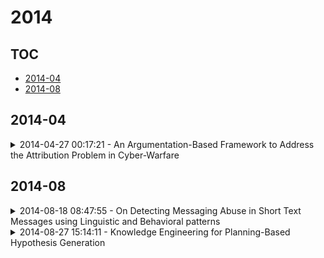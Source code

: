 # 2014

## TOC

- [2014-04](#2014-04)
- [2014-08](#2014-08)

## 2014-04

<details>

<summary>2014-04-27 00:17:21 - An Argumentation-Based Framework to Address the Attribution Problem in Cyber-Warfare</summary>

- *Paulo Shakarian, Gerardo I. Simari, Geoffrey Moores, Simon Parsons, Marcelo A. Falappa*

- `1404.6699v1` - [abs](http://arxiv.org/abs/1404.6699v1) - [pdf](http://arxiv.org/pdf/1404.6699v1)

> Attributing a cyber-operation through the use of multiple pieces of technical evidence (i.e., malware reverse-engineering and source tracking) and conventional intelligence sources (i.e., human or signals intelligence) is a difficult problem not only due to the effort required to obtain evidence, but the ease with which an adversary can plant false evidence. In this paper, we introduce a formal reasoning system called the InCA (Intelligent Cyber Attribution) framework that is designed to aid an analyst in the attribution of a cyber-operation even when the available information is conflicting and/or uncertain. Our approach combines argumentation-based reasoning, logic programming, and probabilistic models to not only attribute an operation but also explain to the analyst why the system reaches its conclusions.

</details>


## 2014-08

<details>

<summary>2014-08-18 08:47:55 - On Detecting Messaging Abuse in Short Text Messages using Linguistic and Behavioral patterns</summary>

- *Alejandro Mosquera, Lamine Aouad, Slawomir Grzonkowski, Dylan Morss*

- `1408.3934v1` - [abs](http://arxiv.org/abs/1408.3934v1) - [pdf](http://arxiv.org/pdf/1408.3934v1)

> The use of short text messages in social media and instant messaging has become a popular communication channel during the last years. This rising popularity has caused an increment in messaging threats such as spam, phishing or malware as well as other threats. The processing of these short text message threats could pose additional challenges such as the presence of lexical variants, SMS-like contractions or advanced obfuscations which can degrade the performance of traditional filtering solutions. By using a real-world SMS data set from a large telecommunications operator from the US and a social media corpus, in this paper we analyze the effectiveness of machine learning filters based on linguistic and behavioral patterns in order to detect short text spam and abusive users in the network. We have also explored different ways to deal with short text message challenges such as tokenization and entity detection by using text normalization and substring clustering techniques. The obtained results show the validity of the proposed solution by enhancing baseline approaches.

</details>

<details>

<summary>2014-08-27 15:14:11 - Knowledge Engineering for Planning-Based Hypothesis Generation</summary>

- *Shirin Sohrabi, Octavian Udrea, Anton V. Riabov*

- `1408.6520v1` - [abs](http://arxiv.org/abs/1408.6520v1) - [pdf](http://arxiv.org/pdf/1408.6520v1)

> In this paper, we address the knowledge engineering problems for hypothesis generation motivated by applications that require timely exploration of hypotheses under unreliable observations. We looked at two applications: malware detection and intensive care delivery. In intensive care, the goal is to generate plausible hypotheses about the condition of the patient from clinical observations and further refine these hypotheses to create a recovery plan for the patient. Similarly, preventing malware spread within a corporate network involves generating hypotheses from network traffic data and selecting preventive actions. To this end, building on the already established characterization and use of AI planning for similar problems, we propose use of planning for the hypothesis generation problem. However, to deal with uncertainty, incomplete model description and unreliable observations, we need to use a planner capable of generating multiple high-quality plans. To capture the model description we propose a language called LTS++ and a web-based tool that enables the specification of the LTS++ model and a set of observations. We also proposed a 9-step process that helps provide guidance to the domain expert in specifying the LTS++ model. The hypotheses are then generated by running a planner on the translated LTS++ model and the provided trace. The hypotheses can be visualized and shown to the analyst or can be further investigated automatically.

</details>


